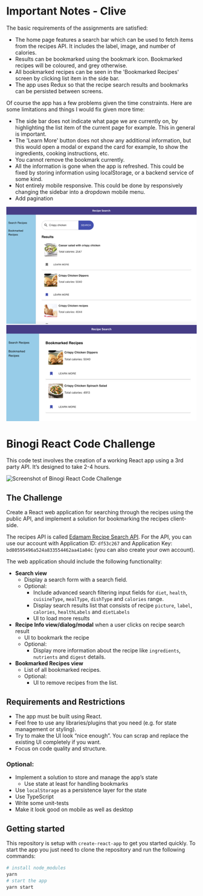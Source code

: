 # Important Notes - Clive

The basic requirements of the assignments are satisfied:

- The home page features a search bar which can be used to fetch items from the recipes API. It includes the label, image, and number of calories.
- Results can be bookmarked using the bookmark icon. Bookmarked recipes will be coloured, and grey otherwise.
- All bookmarked recipes can be seen in the 'Bookmarked Recipes' screen by clicking list item in the side bar.
- The app uses Redux so that the recipe search results and bookmarks can be persisted between screens.

Of course the app has a few problems given the time constraints. Here are some limitations and things I would fix given more time:
- The side bar does not indicate what page we are currently on, by highlighting the list item of the current page for example. This in general is important.
- The 'Learn More' button does not show any additional information, but this would open a modal or expand the card for example, to show the ingredients, cooking instructions, etc.
- You cannot remove the bookmark currently.
- All the information is gone when the app is refreshed. This could be fixed by storing information using localStorage, or a backend service of some kind.
- Not entirely mobile responsive. This could be done by responsively changing the sidebar into a dropdown mobile menu.
- Add pagination

![Screenshot of Completed Challenge](crispy-chicken.png)
![Screenshot of Bookmark Page](bookmarked.png)

# Binogi React Code Challenge

This code test involves the creation of a working React app using a 3rd party API. It’s designed to take 2-4 hours.

![Screenshot of Binogi React Code Challenge](screenshot.png)

## The Challenge

Create a React web application for searching through the recipes using the public API, and implement a solution for bookmarking the recipes client-side.

The recipes API is called [Edamam Recipe Search API](https://developer.edamam.com/edamam-docs-recipe-api). For the API, you can use our account with Application ID: `df53c267` and Application Key: `bd80595496a524a833554462aa41a04c` (you can also create your own account).

The web application should include the following functionality:

- **Search view**
    - Display a search form with a search field.
    - Optional:
	    - Include advanced search filtering input fields for `diet`, `health`, `cuisineType`, `mealType`, `dishType` and `calories` range.
	    - Display search results list that consists of recipe `picture`, `label`, `calories`, `healthLabels` and `dietLabels`
	    - UI to load more results
- **Recipe Info view/dialog/modal** when a user clicks on recipe search result
	- UI to bookmark the recipe
	- Optional:
	    - Display more information about the recipe like `ingredients`, `nutrients` and `digest` details.
- **Bookmarked Recipes view**
	- List of all bookmarked recipes.
    - Optional:
	    - UI to remove recipes from the list.

## Requirements and Restrictions

- The app must be built using React.
- Feel free to use any libraries/plugins that you need (e.g. for state management or styling).
- Try to make the UI look “nice enough”. You can scrap and replace the existing UI completely if you want.
- Focus on code quality and structure.

### Optional:

- Implement a solution to store and manage the app’s state
	- Use state at least for handling bookmarks
- Use `localStorage` as a persistence layer for the state
- Use TypeScript
- Write some unit-tests
- Make it look good on mobile as well as desktop

## Getting started

This repository is setup with `create-react-app` to get you started quickly. To start the app you just need to clone the repository and run the following commands:

```sh
# install node_modules
yarn
# start the app
yarn start
```
